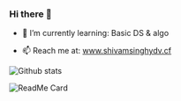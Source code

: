 ### Hi there 👋
- 🌱 I’m currently learning: Basic DS & algo

- 📫 Reach me at:            www.shivamsinghydv.cf

![Github stats](https://github-readme-stats.vercel.app/api?username=shivamsinghydv)

![ReadMe Card](https://github-readme-stats.vercel.app/api/pin/?username=shivamsinghydv&repo=dev-portfolio)

<!--
**shivamsinghydv/shivamsinghydv** is a ✨ _special_ ✨ repository because its `README.md` (this file) appears on your GitHub profile.

Here are some ideas to get you started:

- 🔭 I’m currently working on ...
- 🌱 I’m currently learning ...
- 👯 I’m looking to collaborate on ...
- 🤔 I’m looking for help with ...
- 💬 Ask me about ...
- 📫 How to reach me: ...
- 😄 Pronouns: ...
- ⚡ Fun fact: ...
-->
